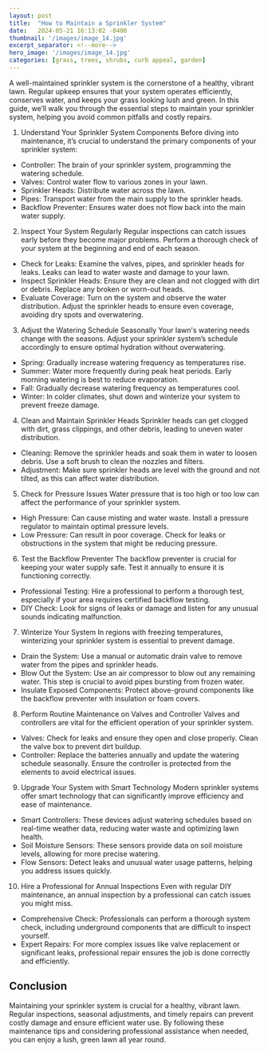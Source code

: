 ```yaml
---
layout: post
title:  "How to Maintain a Sprinkler System"
date:   2024-05-21 16:13:02 -0400
thumbnail: '/images/image_14.jpg'
excerpt_separator: <!--more-->
hero_image: '/images/image_14.jpg'
categories: [grass, trees, shrubs, curb appeal, garden]
---
```

A well-maintained sprinkler system is the cornerstone of a healthy, vibrant lawn. <!--more-->Regular upkeep ensures that your system operates efficiently, conserves water, and keeps your grass looking lush and green. In this guide, we’ll walk you through the essential steps to maintain your sprinkler system, helping you avoid common pitfalls and costly repairs.
1. Understand Your Sprinkler System Components
Before diving into maintenance, it’s crucial to understand the primary components of your sprinkler system:
* Controller: The brain of your sprinkler system, programming the watering schedule.
* Valves: Control water flow to various zones in your lawn.
* Sprinkler Heads: Distribute water across the lawn.
* Pipes: Transport water from the main supply to the sprinkler heads.
* Backflow Preventer: Ensures water does not flow back into the main water supply.
2. Inspect Your System Regularly
Regular inspections can catch issues early before they become major problems. Perform a thorough check of your system at the beginning and end of each season.
* Check for Leaks: Examine the valves, pipes, and sprinkler heads for leaks. Leaks can lead to water waste and damage to your lawn.
* Inspect Sprinkler Heads: Ensure they are clean and not clogged with dirt or debris. Replace any broken or worn-out heads.
* Evaluate Coverage: Turn on the system and observe the water distribution. Adjust the sprinkler heads to ensure even coverage, avoiding dry spots and overwatering.
3. Adjust the Watering Schedule Seasonally
Your lawn's watering needs change with the seasons. Adjust your sprinkler system’s schedule accordingly to ensure optimal hydration without overwatering.
* Spring: Gradually increase watering frequency as temperatures rise.
* Summer: Water more frequently during peak heat periods. Early morning watering is best to reduce evaporation.
* Fall: Gradually decrease watering frequency as temperatures cool.
* Winter: In colder climates, shut down and winterize your system to prevent freeze damage.
4. Clean and Maintain Sprinkler Heads
Sprinkler heads can get clogged with dirt, grass clippings, and other debris, leading to uneven water distribution.
* Cleaning: Remove the sprinkler heads and soak them in water to loosen debris. Use a soft brush to clean the nozzles and filters.
* Adjustment: Make sure sprinkler heads are level with the ground and not tilted, as this can affect water distribution.
5. Check for Pressure Issues
Water pressure that is too high or too low can affect the performance of your sprinkler system.
* High Pressure: Can cause misting and water waste. Install a pressure regulator to maintain optimal pressure levels.
* Low Pressure: Can result in poor coverage. Check for leaks or obstructions in the system that might be reducing pressure.
6. Test the Backflow Preventer
The backflow preventer is crucial for keeping your water supply safe. Test it annually to ensure it is functioning correctly.
* Professional Testing: Hire a professional to perform a thorough test, especially if your area requires certified backflow testing.
* DIY Check: Look for signs of leaks or damage and listen for any unusual sounds indicating malfunction.
7. Winterize Your System
In regions with freezing temperatures, winterizing your sprinkler system is essential to prevent damage.
* Drain the System: Use a manual or automatic drain valve to remove water from the pipes and sprinkler heads.
* Blow Out the System: Use an air compressor to blow out any remaining water. This step is crucial to avoid pipes bursting from frozen water.
* Insulate Exposed Components: Protect above-ground components like the backflow preventer with insulation or foam covers.
8. Perform Routine Maintenance on Valves and Controller
Valves and controllers are vital for the efficient operation of your sprinkler system.
* Valves: Check for leaks and ensure they open and close properly. Clean the valve box to prevent dirt buildup.
* Controller: Replace the batteries annually and update the watering schedule seasonally. Ensure the controller is protected from the elements to avoid electrical issues.
9. Upgrade Your System with Smart Technology
Modern sprinkler systems offer smart technology that can significantly improve efficiency and ease of maintenance.
* Smart Controllers: These devices adjust watering schedules based on real-time weather data, reducing water waste and optimizing lawn health.
* Soil Moisture Sensors: These sensors provide data on soil moisture levels, allowing for more precise watering.
* Flow Sensors: Detect leaks and unusual water usage patterns, helping you address issues quickly.
10. Hire a Professional for Annual Inspections
Even with regular DIY maintenance, an annual inspection by a professional can catch issues you might miss.
* Comprehensive Check: Professionals can perform a thorough system check, including underground components that are difficult to inspect yourself.
* Expert Repairs: For more complex issues like valve replacement or significant leaks, professional repair ensures the job is done correctly and efficiently.

## Conclusion
Maintaining your sprinkler system is crucial for a healthy, vibrant lawn. Regular inspections, seasonal adjustments, and timely repairs can prevent costly damage and ensure efficient water use. By following these maintenance tips and considering professional assistance when needed, you can enjoy a lush, green lawn all year round.

